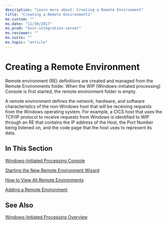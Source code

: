 ```yaml
---
description: "Learn more about: Creating a Remote Environment"
title: "Creating a Remote Environment1"
ms.custom: ""
ms.date: "11/30/2017"
ms.prod: "host-integration-server"
ms.reviewer: ""
ms.suite: ""
ms.topic: "article"
---
```

# Creating a Remote Environment
Remote environment (RE) definitions are created and managed from the Remote Environments folder. When the WIP (Windows-initiated processing) Console is first started, the remote environment folder is empty.  
  
 A remote environment defines the network, hardware, and software characteristics of the non-Windows host that will be receiving requests from the Windows operating system. For example, a CICS host that uses the TCP/IP protocol to receive requests from Windows is identified to WIP through an RE that contains the IP address of the Host, the Port Number being listened on, and the code page that the host uses to represent its data.  
  
## In This Section  
 [Windows-Initiated Processing Console](../core/windows-initiated-processing-console1.md)  
  
 [Starting the New Remote Environment Wizard](../core/starting-the-new-remote-environment-wizard1.md)  
  
 [How to View All Remote Environments](../core/how-to-view-all-remote-environments2.md)  
  
 [Adding a Remote Environment](../core/adding-a-remote-environment2.md)  
  
## See Also  
 [Windows-Initiated Processing Overview](../core/windows-initiated-processing-overview2.md)
